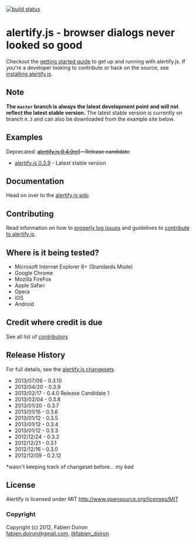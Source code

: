 [![build status](https://secure.travis-ci.org/fabien-d/alertify.js.png)](http://travis-ci.org/fabien-d/alertify.js)

# alertify.js - browser dialogs never looked so good

Checkout the [getting started guide](https://github.com/fabien-d/alertify.js/wiki/Getting-Started) to get up and running with alertify.js. If you're a developer looking to contribute or hack on the source, see [installing alertify.js](https://github.com/fabien-d/alertify.js/wiki/Installing-alertify.js).

## Note
**The `master` branch is always the latest development point and will not reflect the latest stable version.** The latest stable version is currently on branch `0.3` and can also be downloaded from the example site below.

## Examples

Deprecated: ~~[alertify.js 0.4.0rc1](http://fabien-d.github.com/alertify.js/0.4.0rc1/) - Release candidate~~
* [alertify.js 0.3.9](http://fabien-d.github.com/alertify.js/) - Latest stable version

## Documentation

Head on over to the [alertify.js wiki](https://github.com/fabien-d/alertify.js/wiki).

## Contributing

Read information on how to [properly log issues](https://github.com/fabien-d/alertify.js/wiki/Opening-Issues) and guidelines to [contribute to alertify.js](https://github.com/fabien-d/alertify.js/wiki/Contributing).

## Where is it being tested?

* Microsoft Internet Explorer 8+ (Standards Mode)
* Google Chrome
* Mozilla FireFox
* Apple Safari
* Opera
* iOS
* Android

## Credit where credit is due

See all list of [contributors](https://github.com/fabien-d/alertify.js/contributors)

## Release History

For full details, see the [alertify.js changesets](https://github.com/fabien-d/alertify.js/wiki/Changeset)

* 2013/07/06 - 0.3.10
* 2013/04/20 - 0.3.9
* 2013/02/17 - 0.4.0 Release Candidate 1
* 2013/02/04 - 0.3.8
* 2013/01/20 - 0.3.7
* 2013/01/15 - 0.3.6
* 2013/01/12 - 0.3.5
* 2013/01/12 - 0.3.4
* 2013/01/12 - 0.3.3
* 2012/12/24 - 0.3.2
* 2012/12/21 - 0.3.1
* 2012/12/16 - 0.3.0
* 2012/12/09 - 0.2.12

*wasn't keeping track of changeset before... my bad

## License

Alertify is licensed under MIT http://www.opensource.org/licenses/MIT

### Copyright

Copyright (c) 2012, Fabien Doiron  
<fabien.doiron@gmail.com>, [@fabien_doiron](http://twitter.com/fabien_doiron)
